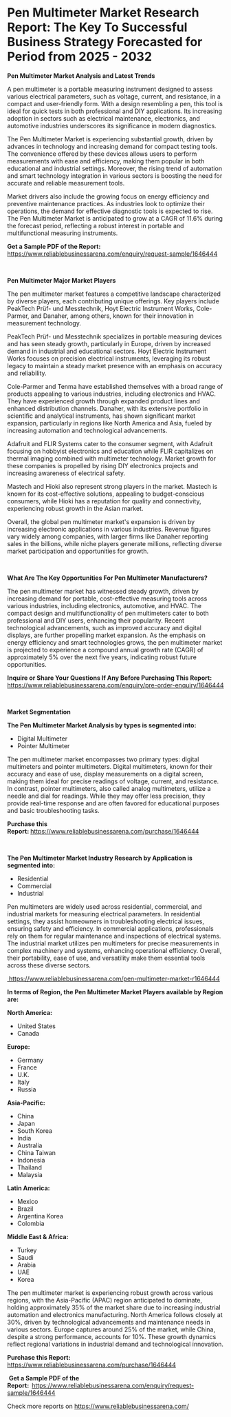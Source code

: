 <p><h1>Pen Multimeter Market Research Report: The Key To Successful Business Strategy Forecasted for Period from 2025 - 2032</h1></p><p><strong>Pen Multimeter Market Analysis and Latest Trends</strong></p>
<p><p>A pen multimeter is a portable measuring instrument designed to assess various electrical parameters, such as voltage, current, and resistance, in a compact and user-friendly form. With a design resembling a pen, this tool is ideal for quick tests in both professional and DIY applications. Its increasing adoption in sectors such as electrical maintenance, electronics, and automotive industries underscores its significance in modern diagnostics.</p><p>The Pen Multimeter Market is experiencing substantial growth, driven by advances in technology and increasing demand for compact testing tools. The convenience offered by these devices allows users to perform measurements with ease and efficiency, making them popular in both educational and industrial settings. Moreover, the rising trend of automation and smart technology integration in various sectors is boosting the need for accurate and reliable measurement tools.</p><p>Market drivers also include the growing focus on energy efficiency and preventive maintenance practices. As industries look to optimize their operations, the demand for effective diagnostic tools is expected to rise. The Pen Multimeter Market is anticipated to grow at a CAGR of 11.6% during the forecast period, reflecting a robust interest in portable and multifunctional measuring instruments.</p></p>
<p><strong>Get a Sample PDF of the Report:&nbsp;</strong> <a href="https://www.reliablebusinessarena.com/enquiry/request-sample/1646444?utm_campaign=2324&utm_medium=2&utm_source=Github&utm_content=ia&utm_term=12022025&utm_id=pen-multimeter">https://www.reliablebusinessarena.com/enquiry/request-sample/1646444</a></p>
<p>&nbsp;</p>
<p><strong>Pen Multimeter Major Market Players</strong></p>
<p><p>The pen multimeter market features a competitive landscape characterized by diverse players, each contributing unique offerings. Key players include PeakTech Prüf- und Messtechnik, Hoyt Electric Instrument Works, Cole-Parmer, and Danaher, among others, known for their innovation in measurement technology.</p><p>PeakTech Prüf- und Messtechnik specializes in portable measuring devices and has seen steady growth, particularly in Europe, driven by increased demand in industrial and educational sectors. Hoyt Electric Instrument Works focuses on precision electrical instruments, leveraging its robust legacy to maintain a steady market presence with an emphasis on accuracy and reliability.</p><p>Cole-Parmer and Tenma have established themselves with a broad range of products appealing to various industries, including electronics and HVAC. They have experienced growth through expanded product lines and enhanced distribution channels. Danaher, with its extensive portfolio in scientific and analytical instruments, has shown significant market expansion, particularly in regions like North America and Asia, fueled by increasing automation and technological advancements.</p><p>Adafruit and FLIR Systems cater to the consumer segment, with Adafruit focusing on hobbyist electronics and education while FLIR capitalizes on thermal imaging combined with multimeter technology. Market growth for these companies is propelled by rising DIY electronics projects and increasing awareness of electrical safety.</p><p>Mastech and Hioki also represent strong players in the market. Mastech is known for its cost-effective solutions, appealing to budget-conscious consumers, while Hioki has a reputation for quality and connectivity, experiencing robust growth in the Asian market.</p><p>Overall, the global pen multimeter market's expansion is driven by increasing electronic applications in various industries. Revenue figures vary widely among companies, with larger firms like Danaher reporting sales in the billions, while niche players generate millions, reflecting diverse market participation and opportunities for growth.</p></p>
<p>&nbsp;</p>
<p><strong>What Are The Key Opportunities For Pen Multimeter Manufacturers?</strong></p>
<p><p>The pen multimeter market has witnessed steady growth, driven by increasing demand for portable, cost-effective measuring tools across various industries, including electronics, automotive, and HVAC. The compact design and multifunctionality of pen multimeters cater to both professional and DIY users, enhancing their popularity. Recent technological advancements, such as improved accuracy and digital displays, are further propelling market expansion. As the emphasis on energy efficiency and smart technologies grows, the pen multimeter market is projected to experience a compound annual growth rate (CAGR) of approximately 5% over the next five years, indicating robust future opportunities.</p></p>
<p><strong>Inquire or Share Your Questions If Any Before Purchasing This Report:</strong> <a href="https://www.reliablebusinessarena.com/enquiry/pre-order-enquiry/1646444?utm_campaign=2324&utm_medium=2&utm_source=Github&utm_content=ia&utm_term=12022025&utm_id=pen-multimeter">https://www.reliablebusinessarena.com/enquiry/pre-order-enquiry/1646444</a></p>
<p>&nbsp;</p>
<p><strong>Market Segmentation</strong></p>
<p><strong>The Pen Multimeter Market Analysis by types is segmented into:</strong></p>
<p><ul><li>Digital Multimeter</li><li>Pointer Multimeter</li></ul></p>
<p><p>The pen multimeter market encompasses two primary types: digital multimeters and pointer multimeters. Digital multimeters, known for their accuracy and ease of use, display measurements on a digital screen, making them ideal for precise readings of voltage, current, and resistance. In contrast, pointer multimeters, also called analog multimeters, utilize a needle and dial for readings. While they may offer less precision, they provide real-time response and are often favored for educational purposes and basic troubleshooting tasks.</p></p>
<p><strong>Purchase this Report:&nbsp;</strong><a href="https://www.reliablebusinessarena.com/purchase/1646444?utm_campaign=2324&utm_medium=2&utm_source=Github&utm_content=ia&utm_term=12022025&utm_id=pen-multimeter">https://www.reliablebusinessarena.com/purchase/1646444</a></p>
<p>&nbsp;</p>
<p><strong>The Pen Multimeter Market Industry Research by Application is segmented into:</strong></p>
<p><ul><li>Residential</li><li>Commercial</li><li>Industrial</li></ul></p>
<p><p>Pen multimeters are widely used across residential, commercial, and industrial markets for measuring electrical parameters. In residential settings, they assist homeowners in troubleshooting electrical issues, ensuring safety and efficiency. In commercial applications, professionals rely on them for regular maintenance and inspections of electrical systems. The industrial market utilizes pen multimeters for precise measurements in complex machinery and systems, enhancing operational efficiency. Overall, their portability, ease of use, and versatility make them essential tools across these diverse sectors.</p></p>
<p><a href="https://www.reliablebusinessarena.com/pen-multimeter-market-r1646444?utm_campaign=2324&utm_medium=2&utm_source=Github&utm_content=ia&utm_term=12022025&utm_id=pen-multimeter">&nbsp;https://www.reliablebusinessarena.com/pen-multimeter-market-r1646444</a></p>
<p><strong>In terms of Region, the Pen Multimeter Market Players available by Region are:</strong></p>
<p>
    <p> <strong> North America: </strong>
        <ul>
            <li>United States</li>
            <li>Canada</li>
        </ul>
        </p> 
    <p> <strong> Europe: </strong>
        <ul>
            <li>Germany</li>
            <li>France</li>
            <li>U.K.</li>
            <li>Italy</li>
            <li>Russia</li>
        </ul>
        </p> 
    <p> <strong> Asia-Pacific: </strong>
        <ul>
            <li>China</li>
            <li>Japan</li>
            <li>South Korea</li>
            <li>India</li>
            <li>Australia</li>
            <li>China Taiwan</li>
            <li>Indonesia</li>
            <li>Thailand</li>
            <li>Malaysia</li>
        </ul>
        </p> 
    <p> <strong> Latin America: </strong>
        <ul>
            <li>Mexico</li>
            <li>Brazil</li>
            <li>Argentina Korea</li>
            <li>Colombia</li>
        </ul>
        </p> 
    <p> <strong> Middle East & Africa: </strong>
        <ul>
            <li>Turkey</li>
            <li>Saudi</li>
            <li>Arabia</li>
            <li>UAE</li>
            <li>Korea</li>
        </ul>
    </p>
    </p>
<p><p>The pen multimeter market is experiencing robust growth across various regions, with the Asia-Pacific (APAC) region anticipated to dominate, holding approximately 35% of the market share due to increasing industrial automation and electronics manufacturing. North America follows closely at 30%, driven by technological advancements and maintenance needs in various sectors. Europe captures around 25% of the market, while China, despite a strong performance, accounts for 10%. These growth dynamics reflect regional variations in industrial demand and technological innovation.</p></p>
<p><strong>Purchase this Report: </strong><a href="https://www.reliablebusinessarena.com/purchase/1646444?utm_campaign=2324&utm_medium=2&utm_source=Github&utm_content=ia&utm_term=12022025&utm_id=pen-multimeter">https://www.reliablebusinessarena.com/purchase/1646444</a></p>
<p>&nbsp;<strong>Get a Sample PDF of the Report:&nbsp;&nbsp;</strong><a href="https://www.reliablebusinessarena.com/enquiry/request-sample/1646444?utm_campaign=2324&utm_medium=2&utm_source=Github&utm_content=ia&utm_term=12022025&utm_id=pen-multimeter">https://www.reliablebusinessarena.com/enquiry/request-sample/1646444</a></p>
<p><strong></strong></p>
<p>Check more reports on <a href="https://www.reliablebusinessarena.com/?utm_campaign=2324&utm_medium=2&utm_source=Github&utm_content=ia&utm_term=12022025&utm_id=pen-multimeter">https://www.reliablebusinessarena.com/</a></p>